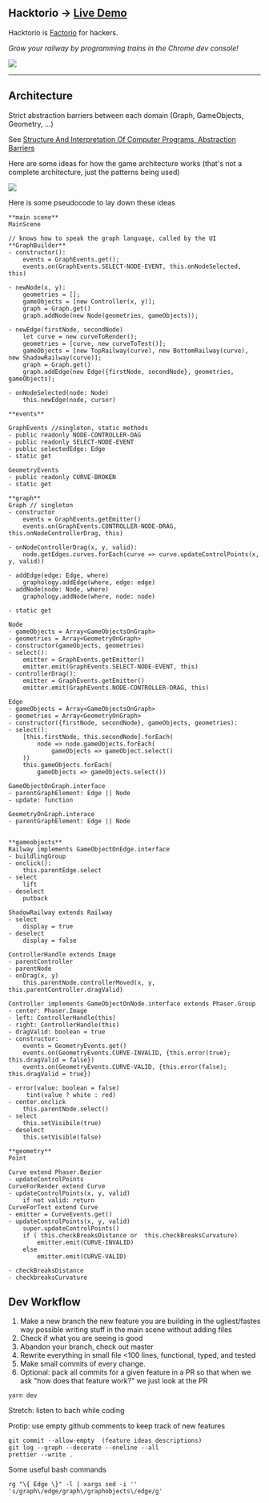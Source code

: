## Hacktorio -> [Live Demo](https://solbiatialessandro.github.io/hacktorio/)

Hacktorio is [Factorio](https://www.factorio.com) for hackers.

_Grow your railway by programming trains in the Chrome dev console!_

![](https://github.com/SolbiatiAlessandro/hacktorio/blob/master/imgs/demo.png?raw=true)

---

## Architecture

Strict abstraction barriers between each domain (Graph, GameObjects, Geometry, ...)

See [Structure And Interpretation Of Computer Programs, Abstraction Barriers](https://mitpress.mit.edu/sites/default/files/sicp/full-text/book/book-Z-H-14.html#%_sec_2.1.2)

Here are some ideas for how the game architecture works (that's not a complete architecture, just the patterns being used)

![](https://github.com/SolbiatiAlessandro/hacktorio/blob/master/imgs/architecture.png?raw=true)

Here is some pseudocode to lay down these ideas

```
**main scene**
MainScene

// knows how to speak the graph language, called by the UI
**GraphBuilder**
- constructor():
	events = GraphEvents.get();
    events.on(GraphEvents.SELECT-NODE-EVENT, this.onNodeSelected, this)

- newNode(x, y):
	geometries = [];
    gameObjects = [new Controller(x, y)];
	graph = Graph.get()
    graph.addNode(new Node(geometries, gameObjects));

- newEdge(firstNode, secondNode)
    let curve = new curveToRender();
	geometries = [curve, new curveToTest()];
    gameObjects = [new TopRailway(curve), new BottomRailway(curve), new ShadowRailway(curve)];
	graph = Graph.get()
	graph.addEdge(new Edge({firstNode, secondNode}, geometries, gameObjects);

- onNodeSelected(node: Node)
	this.newEdge(node, cursor)

**events**

GraphEvents //singleton, static methods
- public readonly NODE-CONTROLLER-DAG
- public readonly SELECT-NODE-EVENT
- public selectedEdge: Edge
- static get

GeometryEvents
- public readonly CURVE-BROKEN
- static get

**graph**
Graph // singleton
- constructor
	events = GraphEvents.getEmitter()
    events.on(GraphEvents.CONTROLLER-NODE-DRAG, this.onNodeControllerDrag, this)

- onNodeControllerDrag(x, y, valid):
    node.getEdges.curves.forEach(curve => curve.updateControlPoints(x, y, valid))

- addEdge(edge: Edge, where)
	graphology.addEdge(where, edge: edge)
- addNode(node: Node, where)
	graphology.addNode(where, node: node)

- static get

Node
- gameObjects = Array<GameObjectsOnGraph>
- geometries = Array<GeometryOnGraph>
- constructor(gameObjects, geometries)
- select():
	emitter = GraphEvents.getEmitter()
    emitter.emit(GraphEvents.SELECT-NODE-EVENT, this)
- controllerDrag():
	emitter = GraphEvents.getEmitter()
    emitter.emit(GraphEvents.NODE-CONTROLLER-DRAG, this)

Edge
- gameObjects = Array<GameObjectsOnGraph>
- geometries = Array<GeometryOnGraph>
- constructor({firstNode, secondNode}, gameObjects, geometries):
- select():
	[this.firstNode, this.secondNode].forEach(
		node => node.gameObjects.forEach(
			gameObjects => gameObject.select()
	))
    this.gameObjects.forEach(
        gameObjects => gameObjects.select())

GameObjectOnGraph.interface
- parentGraphElement: Edge || Node
- update: function

GeometryOnGraph.interace
- parentGraphElement: Edge || Node


**gameobjects**
Railway implements GameObjectOnEdge.interface
- buildlingGroup
- onclick():
	this.parentEdge.select
- select
	lift
- deselect
	putback

ShadowRailway extends Railway
- select
	display = true
- deselect
	display = false

ControllerHandle extends Image
- parentController
- parentNode
- onDrag(x, y)
	this.parentNode.controllerMoved(x, y, this.parentController.dragValid)

Controller implements GameObjectOnNode.interface extends Phaser.Group
- center: Phaser.Image
- left: ControllerHandle(this)
- right: ControllerHandle(this)
- dragValid: boolean = true
- constructor:
	events = GeometryEvents.get()
	events.on(GeometryEvents.CURVE-INVALID, {this.error(true); this.dragValid = false})
	events.on(GeometryEvents.CURVE-VALID, {this.error(false); this.dragValid = true})

- error(value: boolean = false)
	 tint(value ? white : red)
- center.onclick
	this.parentNode.select()
- select
	this.setVisibile(true)
- deselect
	this.setVisible(false)

**geometry**
Point

Curve extend Phaser.Bezier
- updateControlPoints
CurveForRender extend Curve
- updateControlPoints(x, y, valid)
	if not valid: return
CurveForTest extend Curve
- emitter = CurveEvents.get()
- updateControlPoints(x, y, valid)
	super.updateControlPoints()
    if ( this.checkBreaksDistance or  this.checkBreaksCurvature)
		emitter.emit(CURVE-INVALID)
    else
		emitter.emit(CURVE-VALID)

- checkBreaksDistance
- checkbreaksCurvature
```

## Dev Workflow

1. Make a new branch the new feature you are building in the ugliest/fastes way possible writing stuff in the main scene without adding files
2. Check if what you are seeing is good
3. Abandon your branch, check out master
4. Rewrite everything in small file <100 lines, functional, typed, and tested
5. Make small commits of every change.
6. Optional: pack all commits for a given feature in a PR so that when we ask "how does that feature work?" we just look at the PR

```
yarn dev
```

Stretch: listen to bach while coding

Protip: use empty github comments to keep track of new features

```
git commit --allow-empty  (feature ideas descriptions)
git log --graph --decorate --oneline --all
prettier --write .
```

Some useful bash commands
```
rg "\{ Edge \}" -l | xargs sed -i '' 's/graph\/edge/graph\/graphobjects\/edge/g'
```

